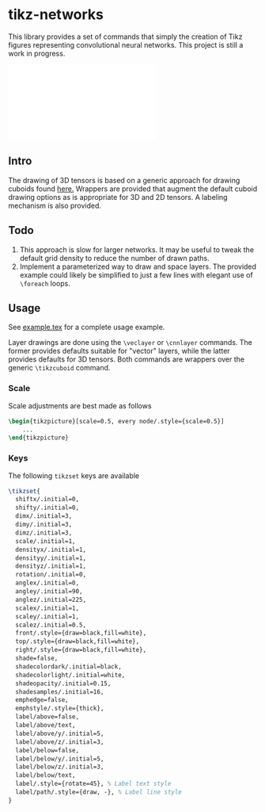 # tikz-networks


This library provides a set of commands that simply the creation of
Tikz figures representing convolutional neural networks. This project
is still a work in progress.

![Sample output](example/example.pdf)

## Intro

The drawing of 3D tensors is based on a generic approach for drawing
cuboids found [here.](https://tex.stackexchange.com/questions/29877/need-help-creating-a-3d-cube-from-a-2d-set-of-nodes-in-tikz)
Wrappers are provided that augment the default cuboid drawing options
as is appropriate for 3D and 2D tensors. A labeling mechanism is also
provided.


## Todo

 1. This approach is slow for larger networks. It may be useful to
		tweak the default grid density to reduce the number of drawn
		paths.
 2. Implement a parameterized way to draw and space layers. The
		provided example could likely be simplified to just a few lines
		with elegant use of `\foreach` loops.


## Usage

See [example.tex](examples/example.tex) for a complete usage example.

Layer drawings are done using the `\veclayer` or `\cnnlayer` commands.
The former provides defaults suitable for "vector" layers, while the
latter provides defaults for 3D tensors. Both commands are wrappers
over the generic `\tikzcuboid` command.

### Scale

Scale adjustments are best made as follows

```latex
\begin{tikzpicture}[scale=0.5, every node/.style={scale=0.5}]
	...
\end{tikzpicture}
```

### Keys

The following `tikzset` keys are available

```latex
\tikzset{
  shiftx/.initial=0,
  shifty/.initial=0,
  dimx/.initial=3,
  dimy/.initial=3,
  dimz/.initial=3,
  scale/.initial=1,
  densityx/.initial=1,
  densityy/.initial=1,
  densityz/.initial=1,
  rotation/.initial=0,
  anglex/.initial=0,
  angley/.initial=90,
  anglez/.initial=225,
  scalex/.initial=1,
  scaley/.initial=1,
  scalez/.initial=0.5,
  front/.style={draw=black,fill=white},
  top/.style={draw=black,fill=white},
  right/.style={draw=black,fill=white},
  shade=false,
  shadecolordark/.initial=black,
  shadecolorlight/.initial=white,
  shadeopacity/.initial=0.15,
  shadesamples/.initial=16,
  emphedge=false,
  emphstyle/.style={thick},
  label/above=false,
  label/above/text,
  label/above/y/.initial=5,
  label/above/z/.initial=3,
  label/below=false,
  label/below/y/.initial=5,
  label/below/z/.initial=3,
  label/below/text,
  label/.style={rotate=45}, % Label text style
  label/path/.style={draw, -}, % Label line style
}
```
